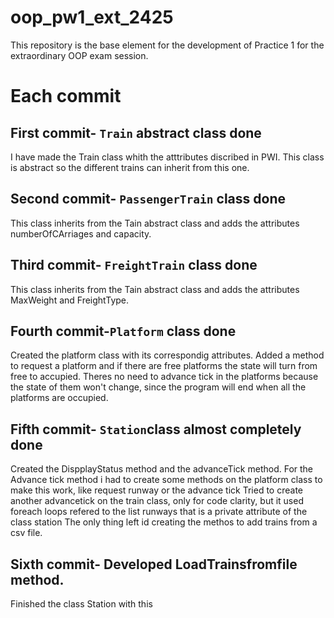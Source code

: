 # oop_pw1_ext_2425
This repository is the base element for the development of Practice 1 for the extraordinary OOP exam session. 

# Each commit
## First commit- `Train` abstract class done
 I have made the Train class whith the atttributes discribed in PWI. 
 This class is abstract so the different trains can inherit from this one.
## Second commit- `PassengerTrain` class done
 This class inherits from the Tain abstract class and adds the attributes numberOfCArriages and capacity.
## Third commit- `FreightTrain` class done
 This class inherits from the Tain abstract class and adds the attributes MaxWeight and FreightType.
## Fourth commit-`Platform` class done
 Created the platform class with its correspondig attributes.
 Added a method to request a platform and if there are free platforms the state will turn from free to accupied.
 Theres no need to advance tick in the platforms because the state of them won't change, since the program will end when all the platforms are occupied.
## Fifth commit- `Station`class almost completely done
 Created the DispplayStatus method and the advanceTick method.
 For the Advance tick method i had to create some methods on the platform class to make this work, like request runway or the advance tick
 Tried to create another advancetick on the train class, only for code clarity, but it used foreach loops refered to the list runways that is a private attribute of the class station
 The only thing left id creating the methos to add trains from a csv file.
 ## Sixth commit- Developed LoadTrainsfromfile method.
 Finished the class Station with this 
